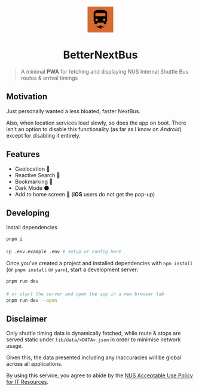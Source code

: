 <p align="center">
  <img alt="NUS BetterNextBus Logo" src="./static/512x512.png" width="70" />
</p>
<h1 align="center">
  BetterNextBus 
</h1>

> A minimal **PWA** for fetching and displaying NUS Internal Shuttle Bus routes & arrival timings

## Motivation

Just personally wanted a less bloated, faster NextBus. 

Also, when location services load slowly, so does the app on boot. There isn't an option to disable this functionality (as far as I know on *Android*) except for disabling it entirely.


## Features
- Geolocation 📍
- Reactive Search 📑
- Bookmarking 📒
- Dark Mode 🌑
- Add to home screen 📱 (**iOS** users do not get the pop-up)


## Developing

Install dependencies

```bash
pnpm i

cp .env.example .env # setup ur config here
```
Once you've created a project and installed dependencies with `npm install` (or `pnpm install` or `yarn`), start a development server:

```bash
pnpm run dev

# or start the server and open the app in a new browser tab
pnpm run dev --open
```

## Disclaimer

Only shuttle timing data is dynamically fetched, while route & stops are served static under `lib/data/<DATA>.json` in order to minimise network usage. 

Given this, the data presented including any inaccuracies will be global across all applications.

By using this service, you agree to abide by the [NUS Acceptable Use Policy for IT Resources](https://nus.edu.sg/registrar/docs/info/registration-guides/aup-form.pdf).